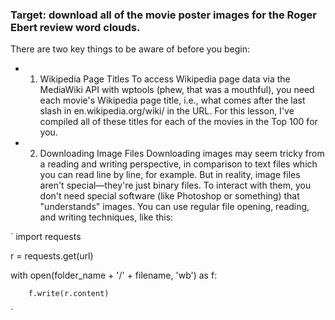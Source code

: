 ### Target: download all of the movie poster images for the Roger Ebert review word clouds.

There are two key things to be aware of before you begin:

* 1. Wikipedia Page Titles
To access Wikipedia page data via the MediaWiki API with wptools (phew, that was a mouthful), you need each movie's Wikipedia page title, i.e., what comes after the last slash in en.wikipedia.org/wiki/ in the URL. For this lesson, I've compiled all of these titles for each of the movies in the Top 100 for you.
* 2. Downloading Image Files
Downloading images may seem tricky from a reading and writing perspective, in comparison to text files which you can read line by line, for example. But in reality, image files aren't special—they're just binary files. To interact with them, you don't need special software (like Photoshop or something) that "understands" images. You can use regular file opening, reading, and writing techniques, like this:  

` 
import requests  

r = requests.get(url)  

with open(folder_name + '/' + filename, 'wb') as f:  

        f.write(r.content)  
`
